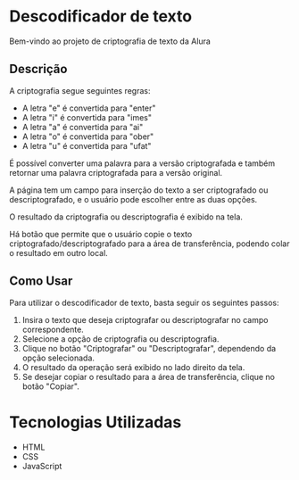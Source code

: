 # Descodificador de texto

Bem-vindo ao projeto de criptografia de texto da Alura

## Descrição

A criptografia segue seguintes regras:

* A letra "e" é convertida para "enter"
* A letra "i" é convertida para "imes"
* A letra "a" é convertida para "ai"
* A letra "o" é convertida para "ober"
* A letra "u" é convertida para "ufat"

É possível converter uma palavra para a versão criptografada e também retornar uma palavra criptografada para a versão original.

A página tem um campo para inserção do texto a ser criptografado ou descriptografado, e o usuário pode escolher entre as duas opções.

O resultado da criptografia ou descriptografia é exibido na tela.

Há botão que permite que o usuário copie o texto criptografado/descriptografado para a área de transferência, podendo colar o resultado em outro local.

## Como Usar
Para utilizar o descodificador de texto, basta seguir os seguintes passos:

1. Insira o texto que deseja criptografar ou descriptografar no campo correspondente.
2. Selecione a opção de criptografia ou descriptografia.
3. Clique no botão "Criptografar" ou "Descriptografar", dependendo da opção selecionada.
4. O resultado da operação será exibido no lado direito da tela.
5. Se desejar copiar o resultado para a área de transferência, clique no botão "Copiar".

# Tecnologias Utilizadas

* HTML
* CSS
* JavaScript
